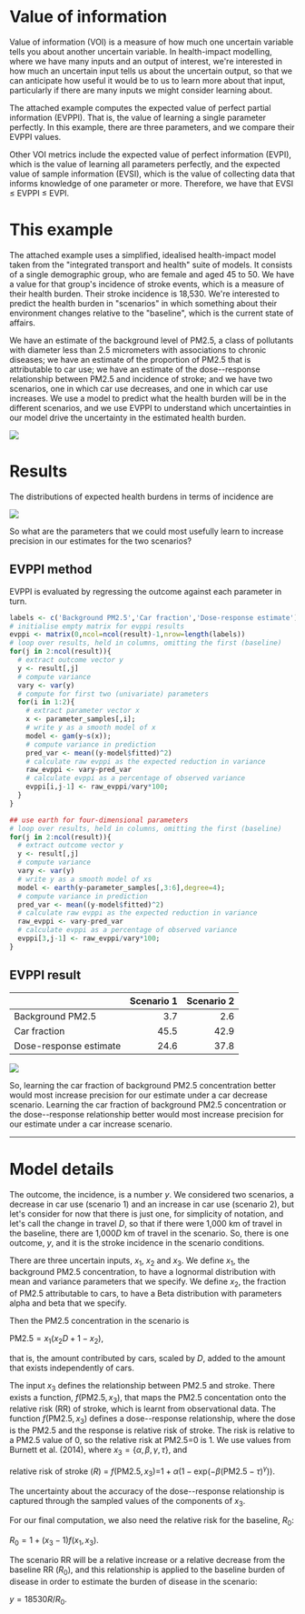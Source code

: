 Value of information
================

Value of information (VOI) is a measure of how much one uncertain variable tells you about another uncertain variable. In health-impact modelling, where we have many inputs and an output of interest, we're interested in how much an uncertain input tells us about the uncertain output, so that we can anticipate how useful it would be to us to learn more about that input, particularly if there are many inputs we might consider learning about.

The attached example computes the expected value of perfect partial information (EVPPI). That is, the value of learning a single parameter perfectly. In this example, there are three parameters, and we compare their EVPPI values.

Other VOI metrics include the expected value of perfect information (EVPI), which is the value of learning all parameters perfectly, and the expected value of sample information (EVSI), which is the value of collecting data that informs knowledge of one parameter or more. Therefore, we have that EVSI ≤ EVPPI ≤ EVPI.

This example
============

The attached example uses a simplified, idealised health-impact model taken from the "integrated transport and health" suite of models. It consists of a single demographic group, who are female and aged 45 to 50. We have a value for that group's incidence of stroke events, which is a measure of their health burden. Their stroke incidence is 18,530. We're interested to predict the health burden in "scenarios" in which something about their environment changes relative to the "baseline", which is the current state of affairs.

We have an estimate of the background level of PM2.5, a class of pollutants with diameter less than 2.5 micrometers with associations to chronic diseases; we have an estimate of the proportion of PM2.5 that is attributable to car use; we have an estimate of the dose--response relationship between PM2.5 and incidence of stroke; and we have two scenarios, one in which car use decreases, and one in which car use increases. We use a model to predict what the health burden will be in the different scenarios, and we use EVPPI to understand which uncertainties in our model drive the uncertainty in the estimated health burden.

![](README_files/figure-markdown_github/plot%20parameters-1.png)

Results
=======

The distributions of expected health burdens in terms of incidence are

![](README_files/figure-markdown_github/plot%20results-1.png)

So what are the parameters that we could most usefully learn to increase precision in our estimates for the two scenarios?

EVPPI method
------------

EVPPI is evaluated by regressing the outcome against each parameter in turn.

``` r
labels <- c('Background PM2.5','Car fraction','Dose-response estimate')
# initialise empty matrix for evppi results
evppi <- matrix(0,ncol=ncol(result)-1,nrow=length(labels))
# loop over results, held in columns, omitting the first (baseline)
for(j in 2:ncol(result)){
  # extract outcome vector y
  y <- result[,j]
  # compute variance
  vary <- var(y)
  # compute for first two (univariate) parameters
  for(i in 1:2){
    # extract parameter vector x
    x <- parameter_samples[,i];
    # write y as a smooth model of x
    model <- gam(y~s(x)); 
    # compute variance in prediction
    pred_var <- mean((y-model$fitted)^2)
    # calculate raw evppi as the expected reduction in variance
    raw_evppi <- vary-pred_var
    # calculate evppi as a percentage of observed variance
    evppi[i,j-1] <- raw_evppi/vary*100;
  }
}

## use earth for four-dimensional parameters
# loop over results, held in columns, omitting the first (baseline)
for(j in 2:ncol(result)){
  # extract outcome vector y
  y <- result[,j]
  # compute variance
  vary <- var(y)
  # write y as a smooth model of xs
  model <- earth(y~parameter_samples[,3:6],degree=4); 
  # compute variance in prediction
  pred_var <- mean((y-model$fitted)^2)
  # calculate raw evppi as the expected reduction in variance
  raw_evppi <- vary-pred_var
  # calculate evppi as a percentage of observed variance
  evppi[3,j-1] <- raw_evppi/vary*100;
}
```

EVPPI result
------------

|                        |  Scenario 1|  Scenario 2|
|------------------------|-----------:|-----------:|
| Background PM2.5       |         3.7|         2.6|
| Car fraction           |        45.5|        42.9|
| Dose-response estimate |        24.6|        37.8|

![](README_files/figure-markdown_github/plot-1.png)

So, learning the car fraction of background PM2.5 concentration better would most increase precision for our estimate under a car decrease scenario. Learning the car fraction of background PM2.5 concentration or the dose--response relationship better would most increase precision for our estimate under a car increase scenario.

------------------------------------------------------------------------

Model details
=============

The outcome, the incidence, is a number *y*. We considered two scenarios, a decrease in car use (scenario 1) and an increase in car use (scenario 2), but let's consider for now that there is just one, for simplicity of notation, and let's call the change in travel *D*, so that if there were 1,000 km of travel in the baseline, there are 1,000*D* km of travel in the scenario. So, there is one outcome, *y*, and it is the stroke incidence in the scenario conditions.

There are three uncertain inputs, *x*<sub>1</sub>, *x*<sub>2</sub> and *x*<sub>3</sub>. We define *x*<sub>1</sub>, the background PM2.5 concentration, to have a lognormal distribution with mean and variance parameters that we specify. We define *x*<sub>2</sub>, the fraction of PM2.5 attributable to cars, to have a Beta distribution with parameters alpha and beta that we specify.

Then the PM2.5 concentration in the scenario is

PM2.5 = *x*<sub>1</sub>(*x*<sub>2</sub>*D* + 1 − *x*<sub>2</sub>),

that is, the amount contributed by cars, scaled by *D*, added to the amount that exists independently of cars.

The input *x*<sub>3</sub> defines the relationship between PM2.5 and stroke. There exists a function, *f*(PM2.5, *x*<sub>3</sub>), that maps the PM2.5 concentation onto the relative risk (RR) of stroke, which is learnt from observational data. The function *f*(PM2.5, *x*<sub>3</sub>) defines a dose--response relationship, where the dose is the PM2.5 and the response is relative risk of stroke. The risk is relative to a PM2.5 value of 0, so the relative risk at PM2.5=0 is 1. We use values from Burnett et al. (2014), where *x*<sub>3</sub> = {*α*, *β*, *γ*, *τ*}, and

relative risk of stroke (*R*) = *f*(PM2.5, *x*<sub>3</sub>)=1 + *α*(1 − exp(−*β*(PM2.5 − *τ*)<sup>*γ*</sup>)).

The uncertainty about the accuracy of the dose--response relationship is captured through the sampled values of the components of *x*<sub>3</sub>.

For our final computation, we also need the relative risk for the baseline, *R*<sub>0</sub>:

*R*<sub>0</sub> = 1 + (*x*<sub>3</sub> − 1)*f*(*x*<sub>1</sub>, *x*<sub>3</sub>).

The scenario RR will be a relative increase or a relative decrease from the baseline RR (*R*<sub>0</sub>), and this relationship is applied to the baseline burden of disease in order to estimate the burden of disease in the scenario:

*y* = 18530*R*/*R*<sub>0</sub>.
